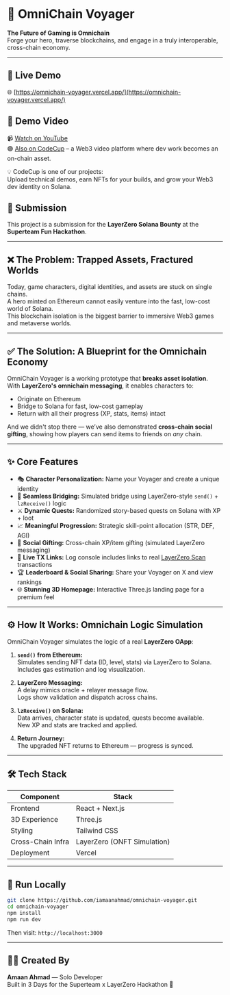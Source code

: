 
# 🌌 OmniChain Voyager

**The Future of Gaming is Omnichain**  
Forge your hero, traverse blockchains, and engage in a truly interoperable, cross-chain economy.

---

## 🔗 Live Demo  
🌐 [https://omnichain-voyager.vercel.app/](https://omnichain-voyager.vercel.app/)

## 🎥 Demo Video  
📹 [Watch on YouTube](https://youtu.be/5UGyrs2ix3w)  
🟣 [Also on CodeCup](https://codecup.cc/videos/YVZSpF54ksKPV0ny2pin) – a Web3 video platform where dev work becomes an on-chain asset.

💡 CodeCup is one of our projects:  
Upload technical demos, earn NFTs for your builds, and grow your Web3 dev identity on Solana.

## 🧾 Submission  
This project is a submission for the **LayerZero Solana Bounty** at the **Superteam Fun Hackathon**.

---

## ❌ The Problem: Trapped Assets, Fractured Worlds

Today, game characters, digital identities, and assets are stuck on single chains.  
A hero minted on Ethereum cannot easily venture into the fast, low-cost world of Solana.  
This blockchain isolation is the biggest barrier to immersive Web3 games and metaverse worlds.

---

## ✅ The Solution: A Blueprint for the Omnichain Economy

OmniChain Voyager is a working prototype that **breaks asset isolation**.  
With **LayerZero's omnichain messaging**, it enables characters to:

- Originate on Ethereum  
- Bridge to Solana for fast, low-cost gameplay  
- Return with all their progress (XP, stats, items) intact  

And we didn't stop there — we’ve also demonstrated **cross-chain social gifting**, showing how players can send items to friends on *any* chain.

---

## ✨ Core Features

- 🎭 **Character Personalization:** Name your Voyager and create a unique identity  
- 🌉 **Seamless Bridging:** Simulated bridge using LayerZero-style `send()` + `lzReceive()` logic  
- ⚔️ **Dynamic Quests:** Randomized story-based quests on Solana with XP + loot  
- 📈 **Meaningful Progression:** Strategic skill-point allocation (STR, DEF, AGI)  
- 🎁 **Social Gifting:** Cross-chain XP/item gifting (simulated LayerZero messaging)  
- 🔗 **Live TX Links:** Log console includes links to real [LayerZero Scan](https://layerzeroscan.com) transactions  
- 🏆 **Leaderboard & Social Sharing:** Share your Voyager on X and view rankings  
- 🌐 **Stunning 3D Homepage:** Interactive Three.js landing page for a premium feel  

---

## ⚙️ How It Works: Omnichain Logic Simulation

OmniChain Voyager simulates the logic of a real **LayerZero OApp**:

1. **`send()` from Ethereum:**  
   Simulates sending NFT data (ID, level, stats) via LayerZero to Solana.  
   Includes gas estimation and log visualization.

2. **LayerZero Messaging:**  
   A delay mimics oracle + relayer message flow.  
   Logs show validation and dispatch across chains.

3. **`lzReceive()` on Solana:**  
   Data arrives, character state is updated, quests become available.  
   New XP and stats are tracked and applied.

4. **Return Journey:**  
   The upgraded NFT returns to Ethereum — progress is synced.

---

## 🛠️ Tech Stack

| Component        | Stack                         |
|------------------|-------------------------------|
| Frontend         | React + Next.js               |
| 3D Experience    | Three.js                      |
| Styling          | Tailwind CSS                  |
| Cross-Chain Infra| LayerZero (ONFT Simulation)   |
| Deployment       | Vercel                        |

---

## 🧪 Run Locally

```bash
git clone https://github.com/iamaanahmad/omnichain-voyager.git
cd omnichain-voyager
npm install
npm run dev
```

Then visit: `http://localhost:3000`

---

## 👨‍🚀 Created By  
**Amaan Ahmad** — Solo Developer  
Built in 3 Days for the Superteam x LayerZero Hackathon 🚀